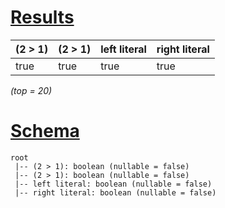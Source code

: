 # [Results](#tab/results)

|(2 > 1)|(2 > 1)|left literal|right literal|
|-------|-------|------------|-------------|
|true   |true   |true        |true         |

_(top = 20)_

# [Schema](#tab/schema)

```shell
root
 |-- (2 > 1): boolean (nullable = false)
 |-- (2 > 1): boolean (nullable = false)
 |-- left literal: boolean (nullable = false)
 |-- right literal: boolean (nullable = false)

```
